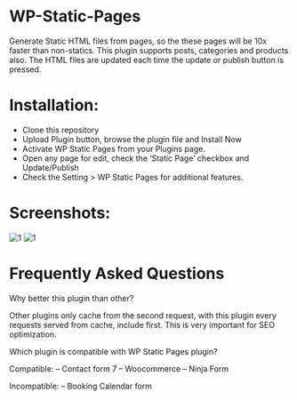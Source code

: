 # WP-Static-Pages
Generate Static HTML files from pages, so the these pages will be 10x faster than non-statics. This plugin supports posts, categories and products also. The HTML files are updated each time the update or publish button is pressed.

# Installation:

- Clone this repository
- Upload Plugin button, browse the plugin file and Install Now
- Activate WP Static Pages from your Plugins page.
- Open any page for edit, check the ‘Static Page’ checkbox and Update/Publish
- Check the Setting > WP Static Pages for additional features.

# Screenshots:
![1](https://wpsp.prs.hosting/wp-content/uploads/2018/05/Screenshot_2.jpg)
![1](https://wpsp.prs.hosting/wp-content/uploads/2018/05/screenshot-1.jpg)


# Frequently Asked Questions

Why better this plugin than other?

Other plugins only cache from the second request, with this plugin every requests served from cache, include first. This is very important for SEO optimization.

Which plugin is compatible with WP Static Pages plugin?

Compatible:
– Contact form 7
– Woocommerce
– Ninja Form

Incompatible:
– Booking Calendar form
